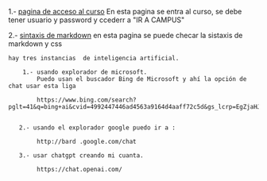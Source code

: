 1.- [pagina de acceso al curso](https://new.devf.la/post/p0/devf)
    En esta pagina se entra al curso, se debe tener usuario y password y ccederr a "IR A CAMPUS"
   
2.- [sintaxis de markdown](https://www.markdownguide.org/basic-syntax/) 
    en esta pagina se puede checar la sistaxis de markdown y css

    hay tres instancias  de inteligencia artificial.

        1.- usando explorador de microsoft. 
            Puedo usan el buscador Bing de Microsoft y ahí la opción de chat usar esta liga
        
            https://www.bing.com/search?pglt=41&q=bing+ai&cvid=4992447446ad4563a9164d4aaff72c5d&gs_lcrp=EgZjaHJvbWUqBggAEAAYQDIGCAAQABhAMgYIARAAGEAyBggCEAAYQDIGCAMQABhAMgYIBBAAGEAyBggFEAAYQDIGCAYQABhAMgYIBxAAGEAyBggIEEUYPNIBCDIyMzFqMGoxqAIAsAIA&FORM=ANSPA1&PC=LCTS&showconv=1


       2.- usando el explorador google puedo ir a :

            http://bard .google.com/chat

       3.- usar chatgpt creando mi cuanta.

            https://chat.openai.com/
       
